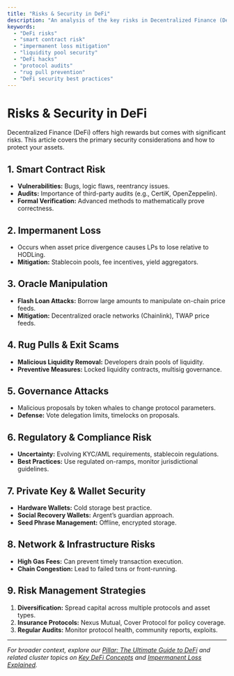 ```yaml
---
title: "Risks & Security in DeFi"
description: "An analysis of the key risks in Decentralized Finance (DeFi) and best practices to secure funds, including smart contract audits, impermanent loss mitigation, and regulatory considerations."
keywords:
  - "DeFi risks"
  - "smart contract risk"
  - "impermanent loss mitigation"
  - "liquidity pool security"
  - "DeFi hacks"
  - "protocol audits"
  - "rug pull prevention"
  - "DeFi security best practices"
---
```


# Risks & Security in DeFi

Decentralized Finance (DeFi) offers high rewards but comes with significant risks. This article covers the primary security considerations and how to protect your assets.

## 1. Smart Contract Risk
- **Vulnerabilities:** Bugs, logic flaws, reentrancy issues.
- **Audits:** Importance of third-party audits (e.g., CertiK, OpenZeppelin).
- **Formal Verification:** Advanced methods to mathematically prove correctness.

## 2. Impermanent Loss
- Occurs when asset price divergence causes LPs to lose relative to HODLing.
- **Mitigation:** Stablecoin pools, fee incentives, yield aggregators.

## 3. Oracle Manipulation
- **Flash Loan Attacks:** Borrow large amounts to manipulate on-chain price feeds.
- **Mitigation:** Decentralized oracle networks (Chainlink), TWAP price feeds.

## 4. Rug Pulls & Exit Scams
- **Malicious Liquidity Removal:** Developers drain pools of liquidity.
- **Preventive Measures:** Locked liquidity contracts, multisig governance.

## 5. Governance Attacks
- Malicious proposals by token whales to change protocol parameters.
- **Defense:** Vote delegation limits, timelocks on proposals.

## 6. Regulatory & Compliance Risk
- **Uncertainty:** Evolving KYC/AML requirements, stablecoin regulations.
- **Best Practices:** Use regulated on-ramps, monitor jurisdictional guidelines.

## 7. Private Key & Wallet Security
- **Hardware Wallets:** Cold storage best practice.
- **Social Recovery Wallets:** Argent’s guardian approach.
- **Seed Phrase Management:** Offline, encrypted storage.

## 8. Network & Infrastructure Risks
- **High Gas Fees:** Can prevent timely transaction execution.
- **Chain Congestion:** Lead to failed txns or front-running.

## 9. Risk Management Strategies
1. **Diversification:** Spread capital across multiple protocols and asset types.
2. **Insurance Protocols:** Nexus Mutual, Cover Protocol for policy coverage.
3. **Regular Audits:** Monitor protocol health, community reports, exploits.

---

_For broader context, explore our [Pillar: The Ultimate Guide to DeFi](/defi/) and related cluster topics on [Key DeFi Concepts](/defi/key-defi-concepts/) and [Impermanent Loss Explained](/defi/impermanent-loss-explained/)._